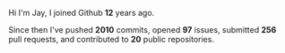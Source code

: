Hi I'm Jay, I joined Github **12** years ago.

Since then I've pushed **2010** commits, opened **97** issues, submitted **256** pull requests, and contributed to **20** public repositories.
